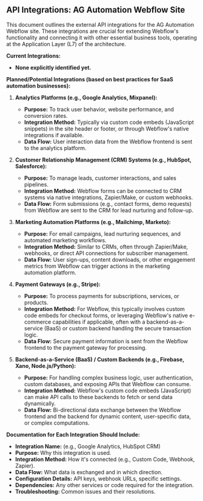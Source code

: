 ## API Integrations: AG Automation Webflow Site

This document outlines the external API integrations for the AG Automation Webflow site. These integrations are crucial for extending Webflow's functionality and connecting it with other essential business tools, operating at the Application Layer (L7) of the architecture.

**Current Integrations:**

*   **None explicitly identified yet.**

**Planned/Potential Integrations (based on best practices for SaaS automation businesses):**

1.  **Analytics Platforms (e.g., Google Analytics, Mixpanel):**
    *   **Purpose:** To track user behavior, website performance, and conversion rates.
    *   **Integration Method:** Typically via custom code embeds (JavaScript snippets) in the site header or footer, or through Webflow's native integrations if available.
    *   **Data Flow:** User interaction data from the Webflow frontend is sent to the analytics platform.

2.  **Customer Relationship Management (CRM) Systems (e.g., HubSpot, Salesforce):**
    *   **Purpose:** To manage leads, customer interactions, and sales pipelines.
    *   **Integration Method:** Webflow forms can be connected to CRM systems via native integrations, Zapier/Make, or custom webhooks.
    *   **Data Flow:** Form submissions (e.g., contact forms, demo requests) from Webflow are sent to the CRM for lead nurturing and follow-up.

3.  **Marketing Automation Platforms (e.g., Mailchimp, Marketo):**
    *   **Purpose:** For email campaigns, lead nurturing sequences, and automated marketing workflows.
    *   **Integration Method:** Similar to CRMs, often through Zapier/Make, webhooks, or direct API connections for subscriber management.
    *   **Data Flow:** User sign-ups, content downloads, or other engagement metrics from Webflow can trigger actions in the marketing automation platform.

4.  **Payment Gateways (e.g., Stripe):**
    *   **Purpose:** To process payments for subscriptions, services, or products.
    *   **Integration Method:** For Webflow, this typically involves custom code embeds for checkout forms, or leveraging Webflow's native e-commerce capabilities if applicable, often with a backend-as-a-service (BaaS) or custom backend handling the secure transaction logic.
    *   **Data Flow:** Secure payment information is sent from the Webflow frontend to the payment gateway for processing.

5.  **Backend-as-a-Service (BaaS) / Custom Backends (e.g., Firebase, Xano, Node.js/Python):**
    *   **Purpose:** For handling complex business logic, user authentication, custom databases, and exposing APIs that Webflow can consume.
    *   **Integration Method:** Webflow's custom code embeds (JavaScript) can make API calls to these backends to fetch or send data dynamically.
    *   **Data Flow:** Bi-directional data exchange between the Webflow frontend and the backend for dynamic content, user-specific data, or complex computations.

**Documentation for Each Integration Should Include:**

*   **Integration Name:** (e.g., Google Analytics, HubSpot CRM)
*   **Purpose:** Why this integration is used.
*   **Integration Method:** How it's connected (e.g., Custom Code, Webhook, Zapier).
*   **Data Flow:** What data is exchanged and in which direction.
*   **Configuration Details:** API keys, webhook URLs, specific settings.
*   **Dependencies:** Any other services or code required for the integration.
*   **Troubleshooting:** Common issues and their resolutions.

